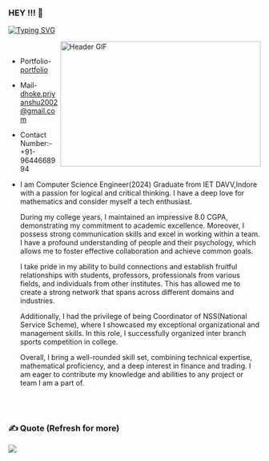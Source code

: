 ### HEY !!! 👋


[![Typing SVG](https://readme-typing-svg.herokuapp.com?font=Merriweather&size=25&duration=4000&pause=1000&color=red&background=00FFE400&center=true&width=435&lines=Priyanshu+Dhoke+This+Side+.....;Computer+Science+Graduate;IET+DAVV+(CSE)+2024)](https://git.io/typing-svg)




<img align="right"  alt="Header GIF" src="https://media4.giphy.com/media/qgQUggAC3Pfv687qPC/giphy.gif?cid=ecf05e47po12uvhx7ohkxzpqtsa0y40whzy4awdtbfczeem0&rid=giphy.gif&ct=g" width="400" height="250" />


<br>

<!--
Profileme.dev
--->

* Portfolio- [portfolio](https://portfolio-lyart-five-43.vercel.app/)
* Mail- [dhoke.priyanshu2002@gmail.com](mailto:dhoke.priyanshu2002@gmail.com)
* Contact Number:- +91-9644668994
* I am Computer Science Engineer(2024) Graduate from IET DAVV,Indore with a passion for logical and critical thinking. I have a deep love for mathematics and  consider myself a tech enthusiast.

 
  During my college years, I maintained an impressive 8.0 CGPA, demonstrating my commitment to academic excellence. Moreover, I possess strong communication skills and excel in working within a team. I have a profound understanding of people and their psychology, which allows me to foster effective collaboration and achieve common goals.

  I take pride in my ability to build connections and establish fruitful relationships with students, professors, professionals from various fields, and individuals from other institutes. This has allowed me to create a strong network that spans across different domains and industries.
  
    Additionally, I had the privilege of being Coordinator of NSS(National Service Scheme), where I showcased my exceptional organizational and management skills. In this role, I successfully organized inter branch sports competition in college.

  Overall, I bring a well-rounded skill set, combining technical expertise, mathematical proficiency, and a deep interest in finance and trading. I am eager to contribute my knowledge and abilities to any project or team I am a part of.


<br>
<br>

### ✍️ Quote (Refresh for more)
![](https://quotes-github-readme.vercel.app/api?type=horizontal&theme=radical)


